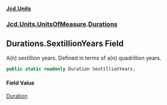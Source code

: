 #### [Jcd.Units](index.md 'index')
### [Jcd.Units.UnitsOfMeasure](Jcd.Units.UnitsOfMeasure.md 'Jcd.Units.UnitsOfMeasure').[Durations](Jcd.Units.UnitsOfMeasure.Durations.md 'Jcd.Units.UnitsOfMeasure.Durations')

## Durations.SextillionYears Field

A(n) sextillion years. Defined in terms of a(n) quadrillion years.

```csharp
public static readonly Duration SextillionYears;
```

#### Field Value
[Duration](Jcd.Units.UnitTypes.Duration.md 'Jcd.Units.UnitTypes.Duration')